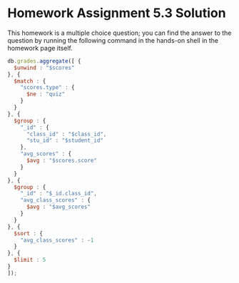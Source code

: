 # Homework Assignment 5.3 Solution

This homework is a multiple choice question; you can find the answer to the question by running the following command in the hands-on shell in the homework page itself.

```javascript
db.grades.aggregate([ {
  $unwind : "$scores"
}, {
  $match : {
  	"scores.type" : {
  	  $ne : "quiz"
  	}
  }
}, {
  $group : {
  	"_id" : {
  	  "class_id" : "$class_id",
  	  "stu_id" : "$student_id"
  	},
  	"avg_scores" : {
  	  $avg : "$scores.score"
  	}
  }
}, {
  $group : {
  	"_id" : "$_id.class_id",
  	"avg_class_scores" : {
  	  $avg : "$avg_scores"
  	}
  }
}, {
  $sort : {
  	"avg_class_scores" : -1
  }
}, {
  $limit : 5
}
]);
```

